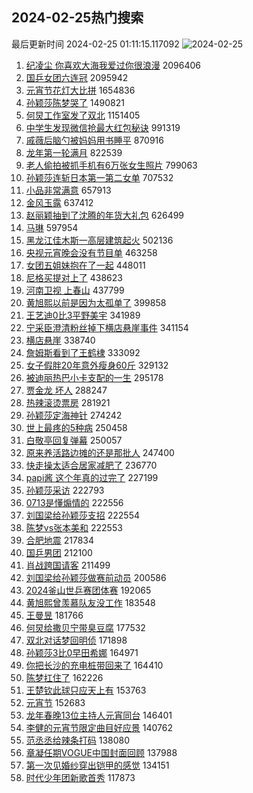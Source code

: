 ## 2024-02-25热门搜索 
最后更新时间 2024-02-25 01:11:15.117092 
![2024-02-25](https://imgs-storage.s3.us-east-005.backblazeb2.com/20240225/2024-02-25.png?versionId=4_z8fbbed132d73df8689c40f13_f1027f752e5bf3b5a_d20240224_m171115_c005_v0501004_t0031_u01708794675057) 
1. [纪凌尘 你喜欢大海我爱过你很浪漫](https://s.weibo.com/weibo?q=%E7%BA%AA%E5%87%8C%E5%B0%98%20%E4%BD%A0%E5%96%9C%E6%AC%A2%E5%A4%A7%E6%B5%B7%E6%88%91%E7%88%B1%E8%BF%87%E4%BD%A0%E5%BE%88%E6%B5%AA%E6%BC%AB&t=31&band_rank=1&Refer=top) 2096406
1. [国乒女团六连冠](https://s.weibo.com/weibo?q=%23%E5%9B%BD%E4%B9%92%E5%A5%B3%E5%9B%A2%E5%85%AD%E8%BF%9E%E5%86%A0%23&t=31&band_rank=2&Refer=top) 2095942
1. [元宵节花灯大比拼](https://s.weibo.com/weibo?q=%23%E5%85%83%E5%AE%B5%E8%8A%82%E8%8A%B1%E7%81%AF%E5%A4%A7%E6%AF%94%E6%8B%BC%23&t=31&band_rank=3&Refer=top) 1654836
1. [孙颖莎陈梦哭了](https://s.weibo.com/weibo?q=%23%E5%AD%99%E9%A2%96%E8%8E%8E%E9%99%88%E6%A2%A6%E5%93%AD%E4%BA%86%23&t=31&band_rank=4&Refer=top) 1490821
1. [何炅工作室发了双北](https://s.weibo.com/weibo?q=%23%E4%BD%95%E7%82%85%E5%B7%A5%E4%BD%9C%E5%AE%A4%E5%8F%91%E4%BA%86%E5%8F%8C%E5%8C%97%23&t=31&band_rank=5&Refer=top) 1151405
1. [中学生发现微信抢最大红包秘诀](https://s.weibo.com/weibo?q=%23%E4%B8%AD%E5%AD%A6%E7%94%9F%E5%8F%91%E7%8E%B0%E5%BE%AE%E4%BF%A1%E6%8A%A2%E6%9C%80%E5%A4%A7%E7%BA%A2%E5%8C%85%E7%A7%98%E8%AF%80%23&t=31&band_rank=6&Refer=top) 991319
1. [戚薇后脑勺被妈妈用书睡平](https://s.weibo.com/weibo?q=%23%E6%88%9A%E8%96%87%E5%90%8E%E8%84%91%E5%8B%BA%E8%A2%AB%E5%A6%88%E5%A6%88%E7%94%A8%E4%B9%A6%E7%9D%A1%E5%B9%B3%23&t=31&band_rank=7&Refer=top) 870916
1. [龙年第一轮满月](https://s.weibo.com/weibo?q=%23%E9%BE%99%E5%B9%B4%E7%AC%AC%E4%B8%80%E8%BD%AE%E6%BB%A1%E6%9C%88%23&t=31&band_rank=3&Refer=top) 822539
1. [老人偷拍被抓手机有6万张女生照片](https://s.weibo.com/weibo?q=%23%E8%80%81%E4%BA%BA%E5%81%B7%E6%8B%8D%E8%A2%AB%E6%8A%93%E6%89%8B%E6%9C%BA%E6%9C%896%E4%B8%87%E5%BC%A0%E5%A5%B3%E7%94%9F%E7%85%A7%E7%89%87%23&t=31&band_rank=35&Refer=top) 799063
1. [孙颖莎连斩日本第一第二女单](https://s.weibo.com/weibo?q=%23%E5%AD%99%E9%A2%96%E8%8E%8E%E8%BF%9E%E6%96%A9%E6%97%A5%E6%9C%AC%E7%AC%AC%E4%B8%80%E7%AC%AC%E4%BA%8C%E5%A5%B3%E5%8D%95%23&t=31&band_rank=8&Refer=top) 707532
1. [小品非常满意](https://s.weibo.com/weibo?q=%E5%B0%8F%E5%93%81%E9%9D%9E%E5%B8%B8%E6%BB%A1%E6%84%8F&t=31&band_rank=12&Refer=top) 657913
1. [金风玉露](https://s.weibo.com/weibo?q=%E9%87%91%E9%A3%8E%E7%8E%89%E9%9C%B2&t=31&band_rank=9&Refer=top) 637412
1. [赵丽颖抽到了沈腾的年货大礼包](https://s.weibo.com/weibo?q=%23%E8%B5%B5%E4%B8%BD%E9%A2%96%E6%8A%BD%E5%88%B0%E4%BA%86%E6%B2%88%E8%85%BE%E7%9A%84%E5%B9%B4%E8%B4%A7%E5%A4%A7%E7%A4%BC%E5%8C%85%23&t=31&band_rank=10&Refer=top) 626499
1. [马琳](https://s.weibo.com/weibo?q=%E9%A9%AC%E7%90%B3&t=31&band_rank=11&Refer=top) 597954
1. [黑龙江佳木斯一高层建筑起火](https://s.weibo.com/weibo?q=%23%E9%BB%91%E9%BE%99%E6%B1%9F%E4%BD%B3%E6%9C%A8%E6%96%AF%E4%B8%80%E9%AB%98%E5%B1%82%E5%BB%BA%E7%AD%91%E8%B5%B7%E7%81%AB%23&t=31&band_rank=20&Refer=top) 502136
1. [央视元宵晚会没有节目单](https://s.weibo.com/weibo?q=%E5%A4%AE%E8%A7%86%E5%85%83%E5%AE%B5%E6%99%9A%E4%BC%9A%E6%B2%A1%E6%9C%89%E8%8A%82%E7%9B%AE%E5%8D%95&t=31&band_rank=48&Refer=top) 463258
1. [女团五姐妹抱在了一起](https://s.weibo.com/weibo?q=%23%E5%A5%B3%E5%9B%A2%E4%BA%94%E5%A7%90%E5%A6%B9%E6%8A%B1%E5%9C%A8%E4%BA%86%E4%B8%80%E8%B5%B7%23&t=31&band_rank=15&Refer=top) 448011
1. [尼格买提对上了](https://s.weibo.com/weibo?q=%E5%B0%BC%E6%A0%BC%E4%B9%B0%E6%8F%90%E5%AF%B9%E4%B8%8A%E4%BA%86&t=31&band_rank=13&Refer=top) 438623
1. [河南卫视 上春山](https://s.weibo.com/weibo?q=%E6%B2%B3%E5%8D%97%E5%8D%AB%E8%A7%86%20%E4%B8%8A%E6%98%A5%E5%B1%B1&t=31&band_rank=14&Refer=top) 437799
1. [黄旭熙以前是因为太孤单了](https://s.weibo.com/weibo?q=%23%E9%BB%84%E6%97%AD%E7%86%99%E4%BB%A5%E5%89%8D%E6%98%AF%E5%9B%A0%E4%B8%BA%E5%A4%AA%E5%AD%A4%E5%8D%95%E4%BA%86%23&t=31&band_rank=16&Refer=top) 399858
1. [王艺迪0比3平野美宇](https://s.weibo.com/weibo?q=%23%E7%8E%8B%E8%89%BA%E8%BF%AA0%E6%AF%943%E5%B9%B3%E9%87%8E%E7%BE%8E%E5%AE%87%23&t=31&band_rank=17&Refer=top) 341989
1. [宁采臣澄清粉丝掉下横店悬崖事件](https://s.weibo.com/weibo?q=%23%E5%AE%81%E9%87%87%E8%87%A3%E6%BE%84%E6%B8%85%E7%B2%89%E4%B8%9D%E6%8E%89%E4%B8%8B%E6%A8%AA%E5%BA%97%E6%82%AC%E5%B4%96%E4%BA%8B%E4%BB%B6%23&t=31&band_rank=18&Refer=top) 341154
1. [横店悬崖](https://s.weibo.com/weibo?q=%E6%A8%AA%E5%BA%97%E6%82%AC%E5%B4%96&t=31&band_rank=19&Refer=top) 338740
1. [詹姆斯看到了王鹤棣](https://s.weibo.com/weibo?q=%23%E8%A9%B9%E5%A7%86%E6%96%AF%E7%9C%8B%E5%88%B0%E4%BA%86%E7%8E%8B%E9%B9%A4%E6%A3%A3%23&t=31&band_rank=27&Refer=top) 333092
1. [女子假胖20年意外瘦身60斤](https://s.weibo.com/weibo?q=%23%E5%A5%B3%E5%AD%90%E5%81%87%E8%83%9620%E5%B9%B4%E6%84%8F%E5%A4%96%E7%98%A6%E8%BA%AB60%E6%96%A4%23&t=31&band_rank=21&Refer=top) 329132
1. [被迪丽热巴小卡支配的一生](https://s.weibo.com/weibo?q=%23%E8%A2%AB%E8%BF%AA%E4%B8%BD%E7%83%AD%E5%B7%B4%E5%B0%8F%E5%8D%A1%E6%94%AF%E9%85%8D%E7%9A%84%E4%B8%80%E7%94%9F%23&t=31&band_rank=29&Refer=top) 295178
1. [贾金龙 坏人](https://s.weibo.com/weibo?q=%E8%B4%BE%E9%87%91%E9%BE%99%20%E5%9D%8F%E4%BA%BA&t=31&band_rank=22&Refer=top) 288247
1. [热辣滚烫票房](https://s.weibo.com/weibo?q=%E7%83%AD%E8%BE%A3%E6%BB%9A%E7%83%AB%E7%A5%A8%E6%88%BF&t=31&band_rank=23&Refer=top) 281921
1. [孙颖莎定海神针](https://s.weibo.com/weibo?q=%23%E5%AD%99%E9%A2%96%E8%8E%8E%E5%AE%9A%E6%B5%B7%E7%A5%9E%E9%92%88%23&t=31&band_rank=24&Refer=top) 274242
1. [世上最疼的5种病](https://s.weibo.com/weibo?q=%23%E4%B8%96%E4%B8%8A%E6%9C%80%E7%96%BC%E7%9A%845%E7%A7%8D%E7%97%85%23&t=31&band_rank=49&Refer=top) 250458
1. [白敬亭回复弹幕](https://s.weibo.com/weibo?q=%23%E7%99%BD%E6%95%AC%E4%BA%AD%E5%9B%9E%E5%A4%8D%E5%BC%B9%E5%B9%95%23&t=31&band_rank=25&Refer=top) 250057
1. [原来养活路边摊的还是那批人](https://s.weibo.com/weibo?q=%23%E5%8E%9F%E6%9D%A5%E5%85%BB%E6%B4%BB%E8%B7%AF%E8%BE%B9%E6%91%8A%E7%9A%84%E8%BF%98%E6%98%AF%E9%82%A3%E6%89%B9%E4%BA%BA%23&t=31&band_rank=26&Refer=top) 247400
1. [快走操太适合居家减肥了](https://s.weibo.com/weibo?q=%E5%BF%AB%E8%B5%B0%E6%93%8D%E5%A4%AA%E9%80%82%E5%90%88%E5%B1%85%E5%AE%B6%E5%87%8F%E8%82%A5%E4%BA%86&t=31&band_rank=33&Refer=top) 236770
1. [papi酱 这个年真的过完了](https://s.weibo.com/weibo?q=papi%E9%85%B1%20%E8%BF%99%E4%B8%AA%E5%B9%B4%E7%9C%9F%E7%9A%84%E8%BF%87%E5%AE%8C%E4%BA%86&t=31&band_rank=28&Refer=top) 227199
1. [孙颖莎采访](https://s.weibo.com/weibo?q=%E5%AD%99%E9%A2%96%E8%8E%8E%E9%87%87%E8%AE%BF&t=31&band_rank=29&Refer=top) 222793
1. [0713是懂煽情的](https://s.weibo.com/weibo?q=%230713%E6%98%AF%E6%87%82%E7%85%BD%E6%83%85%E7%9A%84%23&t=31&band_rank=30&Refer=top) 222556
1. [刘国梁给孙颖莎支招](https://s.weibo.com/weibo?q=%23%E5%88%98%E5%9B%BD%E6%A2%81%E7%BB%99%E5%AD%99%E9%A2%96%E8%8E%8E%E6%94%AF%E6%8B%9B%23&t=31&band_rank=31&Refer=top) 222554
1. [陈梦vs张本美和](https://s.weibo.com/weibo?q=%23%E9%99%88%E6%A2%A6vs%E5%BC%A0%E6%9C%AC%E7%BE%8E%E5%92%8C%23&t=31&band_rank=32&Refer=top) 222553
1. [合肥地震](https://s.weibo.com/weibo?q=%E5%90%88%E8%82%A5%E5%9C%B0%E9%9C%87&t=31&band_rank=34&Refer=top) 217834
1. [国乒男团](https://s.weibo.com/weibo?q=%E5%9B%BD%E4%B9%92%E7%94%B7%E5%9B%A2&t=31&band_rank=36&Refer=top) 212100
1. [肖战跨国请客](https://s.weibo.com/weibo?q=%23%E8%82%96%E6%88%98%E8%B7%A8%E5%9B%BD%E8%AF%B7%E5%AE%A2%23&t=31&band_rank=37&Refer=top) 211499
1. [刘国梁给孙颖莎做赛前动员](https://s.weibo.com/weibo?q=%23%E5%88%98%E5%9B%BD%E6%A2%81%E7%BB%99%E5%AD%99%E9%A2%96%E8%8E%8E%E5%81%9A%E8%B5%9B%E5%89%8D%E5%8A%A8%E5%91%98%23&t=31&band_rank=38&Refer=top) 200586
1. [2024釜山世乒赛团体赛](https://s.weibo.com/weibo?q=%232024%E9%87%9C%E5%B1%B1%E4%B8%96%E4%B9%92%E8%B5%9B%E5%9B%A2%E4%BD%93%E8%B5%9B%23&t=31&band_rank=39&Refer=top) 192065
1. [黄旭熙曾羡慕队友没工作](https://s.weibo.com/weibo?q=%23%E9%BB%84%E6%97%AD%E7%86%99%E6%9B%BE%E7%BE%A1%E6%85%95%E9%98%9F%E5%8F%8B%E6%B2%A1%E5%B7%A5%E4%BD%9C%23&t=31&band_rank=40&Refer=top) 183548
1. [王曼昱](https://s.weibo.com/weibo?q=%E7%8E%8B%E6%9B%BC%E6%98%B1&t=31&band_rank=41&Refer=top) 181766
1. [何炅给撒贝宁带臭豆腐](https://s.weibo.com/weibo?q=%23%E4%BD%95%E7%82%85%E7%BB%99%E6%92%92%E8%B4%9D%E5%AE%81%E5%B8%A6%E8%87%AD%E8%B1%86%E8%85%90%23&t=31&band_rank=49&Refer=top) 177532
1. [双北对话梦回明侦](https://s.weibo.com/weibo?q=%E5%8F%8C%E5%8C%97%E5%AF%B9%E8%AF%9D%E6%A2%A6%E5%9B%9E%E6%98%8E%E4%BE%A6&t=31&band_rank=42&Refer=top) 171898
1. [孙颖莎3比0早田希娜](https://s.weibo.com/weibo?q=%23%E5%AD%99%E9%A2%96%E8%8E%8E3%E6%AF%940%E6%97%A9%E7%94%B0%E5%B8%8C%E5%A8%9C%23&t=31&band_rank=43&Refer=top) 164971
1. [你把长沙的充电桩带回来了](https://s.weibo.com/weibo?q=%E4%BD%A0%E6%8A%8A%E9%95%BF%E6%B2%99%E7%9A%84%E5%85%85%E7%94%B5%E6%A1%A9%E5%B8%A6%E5%9B%9E%E6%9D%A5%E4%BA%86&t=31&band_rank=44&Refer=top) 164410
1. [陈梦扛住了](https://s.weibo.com/weibo?q=%23%E9%99%88%E6%A2%A6%E6%89%9B%E4%BD%8F%E4%BA%86%23&t=31&band_rank=45&Refer=top) 162226
1. [王楚钦此球只应天上有](https://s.weibo.com/weibo?q=%23%E7%8E%8B%E6%A5%9A%E9%92%A6%E6%AD%A4%E7%90%83%E5%8F%AA%E5%BA%94%E5%A4%A9%E4%B8%8A%E6%9C%89%23&t=31&band_rank=46&Refer=top) 153763
1. [元宵节](https://s.weibo.com/weibo?q=%E5%85%83%E5%AE%B5%E8%8A%82&t=31&band_rank=47&Refer=top) 152683
1. [龙年春晚13位主持人元宵同台](https://s.weibo.com/weibo?q=%23%E9%BE%99%E5%B9%B4%E6%98%A5%E6%99%9A13%E4%BD%8D%E4%B8%BB%E6%8C%81%E4%BA%BA%E5%85%83%E5%AE%B5%E5%90%8C%E5%8F%B0%23&t=31&band_rank=48&Refer=top) 146401
1. [李健的元宵节限定曲目好应景](https://s.weibo.com/weibo?q=%E6%9D%8E%E5%81%A5%E7%9A%84%E5%85%83%E5%AE%B5%E8%8A%82%E9%99%90%E5%AE%9A%E6%9B%B2%E7%9B%AE%E5%A5%BD%E5%BA%94%E6%99%AF&t=31&band_rank=43&Refer=top) 140762
1. [范丞丞给辣条打码](https://s.weibo.com/weibo?q=%23%E8%8C%83%E4%B8%9E%E4%B8%9E%E7%BB%99%E8%BE%A3%E6%9D%A1%E6%89%93%E7%A0%81%23&t=31&band_rank=50&Refer=top) 138080
1. [章凝任期VOGUE中国封面回顾](https://s.weibo.com/weibo?q=%E7%AB%A0%E5%87%9D%E4%BB%BB%E6%9C%9FVOGUE%E4%B8%AD%E5%9B%BD%E5%B0%81%E9%9D%A2%E5%9B%9E%E9%A1%BE&t=31&band_rank=42&Refer=top) 137988
1. [第一次见婚纱穿出铠甲的感觉](https://s.weibo.com/weibo?q=%E7%AC%AC%E4%B8%80%E6%AC%A1%E8%A7%81%E5%A9%9A%E7%BA%B1%E7%A9%BF%E5%87%BA%E9%93%A0%E7%94%B2%E7%9A%84%E6%84%9F%E8%A7%89&t=31&band_rank=31&Refer=top) 134151
1. [时代少年团新歌首秀](https://s.weibo.com/weibo?q=%E6%97%B6%E4%BB%A3%E5%B0%91%E5%B9%B4%E5%9B%A2%E6%96%B0%E6%AD%8C%E9%A6%96%E7%A7%80&t=31&band_rank=49&Refer=top) 117873
